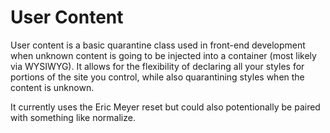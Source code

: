 User Content
============

User content is a basic quarantine class used in front-end development when unknown content is going to be injected into a container (most likely via WYSIWYG). It allows for the flexibility of declaring all your styles for portions of the site you control, while also quarantining styles when the content is unknown.

It currently uses the Eric Meyer reset but could also potentionally be paired with something like normalize.
